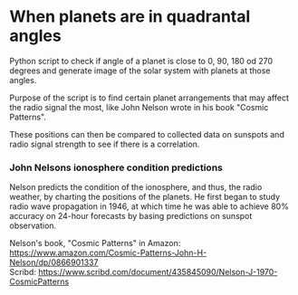 # When planets are in quadrantal angles

Python script to check if angle of a planet is close to 0, 90, 180 od 270 degrees and generate
image of the solar system with planets at those angles.

Purpose of the script is to find certain planet arrangements that may affect the radio signal the most, like
John Nelson wrote in his book "Cosmic Patterns".

These positions can then be compared to collected data on sunspots and radio signal strength
to see if there is a correlation.

### John Nelsons ionosphere condition predictions

Nelson predicts the condition of the ionosphere, and thus, the radio weather,
by charting the positions of the planets. He first began to study radio wave propagation
in 1946, at which time he was able to achieve 80% accuracy on 24-hour forecasts
by basing predictions on sunspot observation.

Nelson's book, "Cosmic Patterns" in Amazon: https://www.amazon.com/Cosmic-Patterns-John-H-Nelson/dp/0866901337 \
Scribd: https://www.scribd.com/document/435845090/Nelson-J-1970-CosmicPatterns

